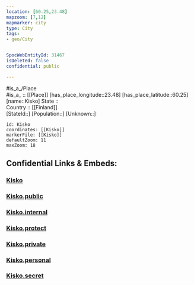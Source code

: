 ```yaml
---
location: [60.25,23.48] 
mapzoom: [7,12] 
mapmarker: city 
type: City
tags:
- geo/City


SpocWebEntityId: 31467
isDeleted: false
confidential: public

---
```

#is_a_/Place  
#is_a_ :: [[Place]] 
[has_place_longitude::23.48] 
[has_place_latitude::60.25] 
[name::Kisko] 
State ::  
Country :: [[Finland]]  
[StateId::] 
[Population::] 
[Unknown::] 


```leaflet
id: Kisko
coordinates: [[Kisko]] 
markerFile: [[Kisko]] 
defaultZoom: 11 
maxZoom: 18
```


## Confidential Links & Embeds: 

### [Kisko](/_Standards/Earth/Continent/Europe/Europe~North/Finland/Provinces~Finland/Western_Finland/counties~Western_Finland/Finland_Proper/City/Kisko.md) 

### [Kisko.public](/_public/Earth/Continent/Europe/Europe~North/Finland/Provinces~Finland/Western_Finland/counties~Western_Finland/Finland_Proper/City/Kisko.public.md) 

### [Kisko.internal](/_internal/Earth/Continent/Europe/Europe~North/Finland/Provinces~Finland/Western_Finland/counties~Western_Finland/Finland_Proper/City/Kisko.internal.md) 

### [Kisko.protect](/_protect/Earth/Continent/Europe/Europe~North/Finland/Provinces~Finland/Western_Finland/counties~Western_Finland/Finland_Proper/City/Kisko.protect.md) 

### [Kisko.private](/_private/Earth/Continent/Europe/Europe~North/Finland/Provinces~Finland/Western_Finland/counties~Western_Finland/Finland_Proper/City/Kisko.private.md) 

### [Kisko.personal](/_personal/Earth/Continent/Europe/Europe~North/Finland/Provinces~Finland/Western_Finland/counties~Western_Finland/Finland_Proper/City/Kisko.personal.md) 

### [Kisko.secret](/_secret/Earth/Continent/Europe/Europe~North/Finland/Provinces~Finland/Western_Finland/counties~Western_Finland/Finland_Proper/City/Kisko.secret.md)

